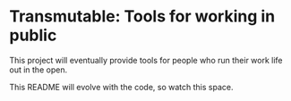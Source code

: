 
# Transmutable: Tools for working in public

This project will eventually provide tools for people who run their work life out in the open.

This README will evolve with the code, so watch this space.